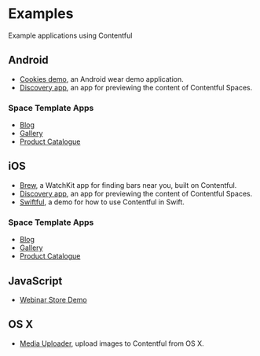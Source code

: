 # Examples

Example applications using Contentful

## Android

- [Cookies demo](https://github.com/contentful/cma-cookies-demo), an Android wear demo application.
- [Discovery app](https://github.com/contentful/discovery-app-android), an app for 
previewing the content of Contentful Spaces.

### Space Template Apps

- [Blog](https://github.com/contentful/blog-app-android)
- [Gallery](https://github.com/contentful/gallery-app-android)
- [Product Catalogue](https://github.com/contentful/product-catalogue-android)

## iOS

- [Brew](https://github.com/contentful-labs/ContentfulWatchKitExample), a WatchKit app for finding bars near you, built on Contentful.
- [Discovery app](https://github.com/contentful/discovery-app), an app for 
previewing the content of Contentful Spaces.
- [Swiftful](https://github.com/contentful-labs/Swiftful), a demo for how to use Contentful in Swift.

### Space Template Apps

- [Blog](https://github.com/contentful/blog-app-ios)
- [Gallery](https://github.com/contentful/gallery-app-ios)
- [Product Catalogue](https://github.com/contentful/product-catalogue-ios)

## JavaScript

- [Webinar Store Demo](https://github.com/contentful/cdn-webinar-store-demo)

## OS X

- [Media Uploader](https://github.com/contentful/image-uploader-app), upload images to Contentful from OS X.
